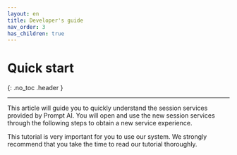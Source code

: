 ```yaml
---
layout: en
title: Developer's guide
nav_order: 3
has_children: true
---
```


# Quick start

{: .no_toc .header }

---

This article will guide you to quickly understand the session services provided by Prompt AI. You will open and use the new session services through the following steps to obtain a new service experience.

This tutorial is very important for you to use our system. We strongly recommend that you take the time to read our tutorial thoroughly.
